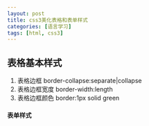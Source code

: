 ```yaml
---
layout: post
title: css3美化表格和表单样式
categories: [语言学习]
tags: [html, css3]
---
```

## 表格基本样式
1. 表格边框 border-collapse:separate\|collapse
2. 表格边框宽度 border-width:length
3. 表格边框颜色 border:1px solid green

#### 表单样式
